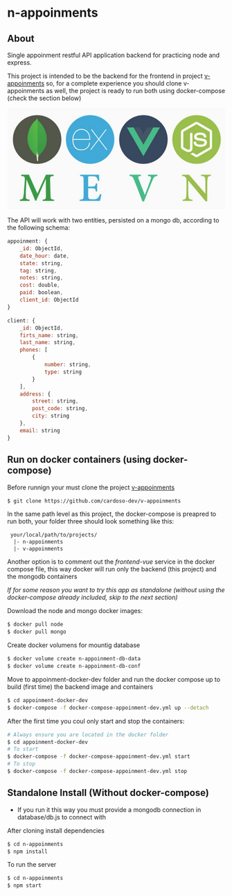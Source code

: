 # n-appoinments

## About

Single appoinment restful API application backend for practicing node and express.


This project is intended to be the backend for the frontend in project [v-appoinments](https://github.com/cardoso-dev/v-appoinments) so, for a complete experience you should clone v-appoinments as well, the project is ready to run both using docker-compose (check the section below)

![algo](./assets/mevn.jpg)

The API will work with two entities, persisted on a mongo db, according to the following schema:

```js
appoinment: {
    _id: ObjectId,
    date_hour: date,
    state: string,
    tag: string,
    notes: string,
    cost: double,
    paid: boolean,
    client_id: ObjectId
}
```

```js
client: {
    _id: ObjectId,
    firts_name: string,
    last_name: string,
    phones: [
        {
            number: string,
            type: string
        }
    ],
    address: {
        street: string,
        post_code: string,
        city: string
    },
    email: string
}

```


## Run on docker containers (using docker-compose)

Before runnign your must clone the project [v-appoinments](https://github.com/cardoso-dev/v-appoinments)

```bash
$ git clone https://github.com/cardoso-dev/v-appoinments
```

In the same path level as this project, the docker-compose is preapred to run both, your folder three should look something like this:

```
 your/local/path/to/projects/
  |- n-appoinments
  |- v-appoinments
```

Another option is to comment out the *frontend-vue* service in the docker compose file, this way docker will run only the backend (this project) and the mongodb containers

*If for some reason you want to try this app as standalone (without using the docker-compose already included, skip to the next section)*

Download the node and mongo docker images:

```bash
$ docker pull node
$ docker pull mongo
```

Create docker volumens for mountig database
```bash
$ docker volume create n-appoinment-db-data
$ docker volume create n-appoinment-db-conf
```

Move to appoinment-docker-dev folder and run the docker compose up to build (first time) the backend image and containers
```bash
$ cd appoinment-docker-dev
$ docker-compose -f docker-compose-appoinment-dev.yml up --detach
```

After the first time you coul only start and stop the containers:
```bash
# Always ensure you are located in the docker folder
$ cd appoinment-docker-dev
# To start
$ docker-compose -f docker-compose-appoinment-dev.yml start
# To stop
$ docker-compose -f docker-compose-appoinment-dev.yml stop
```


## Standalone Install (Without docker-compose)
* If you run it this way you must provide a mongodb connection in database/db.js to connect with

After cloning install dependencies

```bash
$ cd n-appoinments
$ npm install
```

To run the server

```bash
$ cd n-appoinments
$ npm start
```
